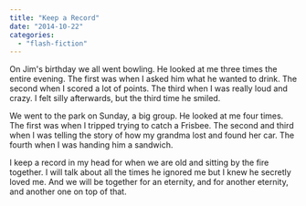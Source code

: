 ```yaml
---
title: "Keep a Record"
date: "2014-10-22"
categories: 
  - "flash-fiction"
---
```


On Jim's birthday we all went bowling. He looked at me three times the entire evening. The first was when I asked him what he wanted to drink. The second when I scored a lot of points. The third when I was really loud and crazy. I felt silly afterwards, but the third time he smiled.

We went to the park on Sunday, a big group. He looked at me four times. The first was when I tripped trying to catch a Frisbee. The second and third when I was telling the story of how my grandma lost and found her car. The fourth when I was handing him a sandwich.

I keep a record in my head for when we are old and sitting by the fire together. I will talk about all the times he ignored me but I knew he secretly loved me. And we will be together for an eternity, and for another eternity, and another one on top of that.
